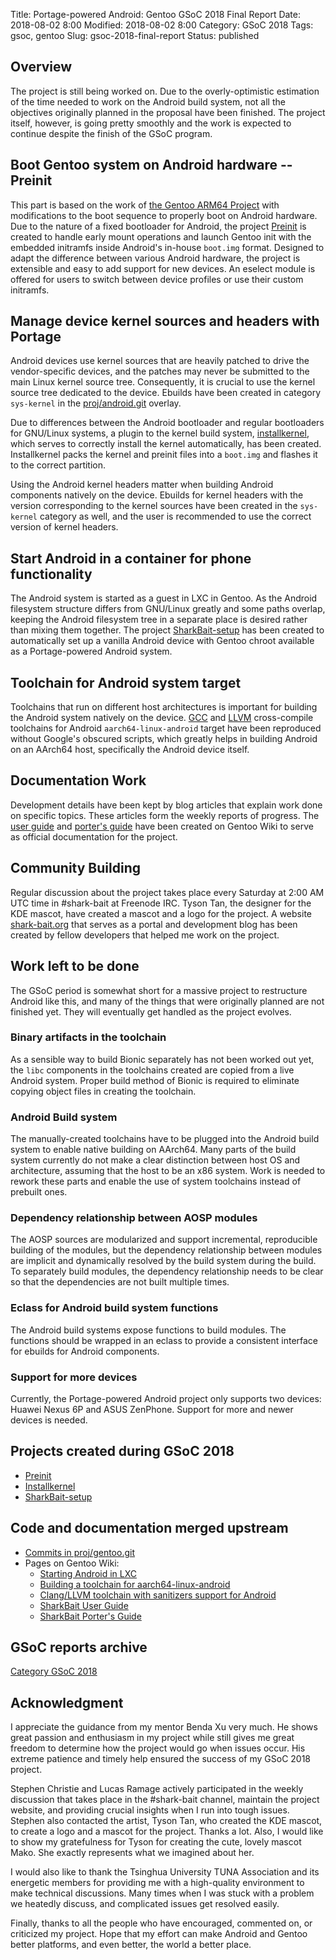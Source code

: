 Title: Portage-powered Android: Gentoo GSoC 2018 Final Report
Date: 2018-08-02 8:00
Modified: 2018-08-02 8:00
Category: GSoC 2018
Tags: gsoc, gentoo
Slug: gsoc-2018-final-report
Status: published

## Overview

The project is still being worked on.  Due to the overly-optimistic estimation of the time needed to work on the Android build system, not all the objectives originally planned in the proposal have been finished.  The project itself, however, is going pretty smoothly and the work is expected to continue despite the finish of the GSoC program.

## Boot Gentoo system on Android hardware -- Preinit

This part is based on the work of [the Gentoo ARM64 Project](https://wiki.gentoo.org/wiki/Project:ARM64) with modifications to the boot sequence to properly boot on Android hardware.  Due to the nature of a fixed bootloader for Android, the project [Preinit](https://github.com/KireinaHoro/preinit) is created to handle early mount operations and launch Gentoo init with the embedded initramfs inside Android's in-house `boot.img` format.  Designed to adapt the difference between various Android hardware, the project is extensible and easy to add support for new devices.  An eselect module is offered for users to switch between device profiles or use their custom initramfs.

## Manage device kernel sources and headers with Portage

Android devices use kernel sources that are heavily patched to drive the vendor-specific devices, and the patches may never be submitted to the main Linux kernel source tree.  Consequently, it is crucial to use the kernel source tree dedicated to the device.  Ebuilds have been created in category `sys-kernel` in the [proj/android.git](https://gitweb.gentoo.org/proj/android.git/) overlay.

Due to differences between the Android bootloader and regular bootloaders for GNU/Linux systems, a plugin to the kernel build system, [installkernel](https://github.com/KireinaHoro/installkernel), which serves to correctly install the kernel automatically, has been created.  Installkernel packs the kernel and preinit files into a `boot.img` and flashes it to the correct partition.

Using the Android kernel headers matter when building Android components natively on the device.  Ebuilds for kernel headers with the version corresponding to the kernel sources have been created in the `sys-kernel` category as well, and the user is recommended to use the correct version of kernel headers.

## Start Android in a container for phone functionality

The Android system is started as a guest in LXC in Gentoo.  As the Android filesystem structure differs from GNU/Linux greatly and some paths overlap, keeping the Android filesystem tree in a separate place is desired rather than mixing them together.  The project [SharkBait-setup](https://github.com/KireinaHoro/installkernel) has been created to automatically set up a vanilla Android device with Gentoo chroot available as a Portage-powered Android system.

## Toolchain for Android system target

Toolchains that run on different host architectures is important for building the Android system natively on the device.  [GCC](https://jsteward.moe/toolchain-for-aarch64-linux-android.html) and [LLVM](https://jsteward.moe/toolchain-clang-llvm-with-sanitiazers-for-android.html) cross-compile toolchains for Android `aarch64-linux-android` target have been reproduced without Google's obscured scripts, which greatly helps in building Android on an AArch64 host, specifically the Android device itself.

## Documentation Work

Development details have been kept by blog articles that explain work done on specific topics.  These articles form the weekly reports of progress.  The [user guide](https://wiki.gentoo.org/wiki/User:Jsteward/SharkBait_User_Guide) and [porter's guide](https://wiki.gentoo.org/wiki/User:Jsteward/SharkBait_User_Guide) have been created on Gentoo Wiki to serve as official documentation for the project.

## Community Building

Regular discussion about the project takes place every Saturday at 2:00 AM UTC time in #shark-bait at Freenode IRC.  Tyson Tan, the designer for the KDE mascot, have created a mascot and a logo for the project.  A website [shark-bait.org](https://www.shark-bait.org/) that serves as a portal and development blog has been created by fellow developers that helped me work on the project.

## Work left to be done

The GSoC period is somewhat short for a massive project to restructure Android like this, and many of the things that were originally planned are not finished yet.  They will eventually get handled as the project evolves.

### Binary artifacts in the toolchain

As a sensible way to build Bionic separately has not been worked out yet, the `libc` components in the toolchains created are copied from a live Android system.  Proper build method of Bionic is required to eliminate copying object files in creating the toolchain.

### Android Build system

The manually-created toolchains have to be plugged into the Android build system to enable native building on AArch64.  Many parts of the build system currently do not make a clear distinction between host OS and architecture, assuming that the host to be an x86 system.  Work is needed to rework these parts and enable the use of system toolchains instead of prebuilt ones.

### Dependency relationship between AOSP modules

The AOSP sources are modularized and support incremental, reproducible building of the modules, but the dependency relationship between modules are implicit and dynamically resolved by the build system during the build.  To separately build modules, the dependency relationship needs to be clear so that the dependencies are not built multiple times.

### Eclass for Android build system functions

The Android build systems expose functions to build modules.  The functions should be wrapped in an eclass to provide a consistent interface for ebuilds for Android components.

### Support for more devices

Currently, the Portage-powered Android project only supports two devices: Huawei Nexus 6P and ASUS ZenPhone.  Support for more and newer devices is needed.

## Projects created during GSoC 2018

  * [Preinit](https://github.com/KireinaHoro/preinit)
  * [Installkernel](https://github.com/KireinaHoro/installkernel)
  * [SharkBait-setup](https://github.com/KireinaHoro/sharkbait-setup)

## Code and documentation merged upstream

  * [Commits in proj/gentoo.git](https://gitweb.gentoo.org/proj/android.git/log/)
  * Pages on Gentoo Wiki:
    * [Starting Android in LXC](https://wiki.gentoo.org/wiki/User:Jsteward/Starting_Android_in_LXC)
    * [Building a toolchain for aarch64-linux-android](https://wiki.gentoo.org/wiki/User:Jsteward/Building_a_toolchain_for_aarch64-linux-android)
    * [Clang/LLVM toolchain with sanitizers support for Android](https://wiki.gentoo.org/wiki/User:Jsteward/Clang_toolchain_with_sanitizers_support_for_Android)
    * [SharkBait User Guide](https://wiki.gentoo.org/wiki/User:Jsteward/SharkBait_User_Guide)
    * [SharkBait Porter's Guide](https://wiki.gentoo.org/wiki/User:Jsteward/SharkBait_Porter%27s_Guide)

## GSoC reports archive

[Category GSoC 2018](https://jsteward.moe/category/gsoc-2018.html)

## Acknowledgment

I appreciate the guidance from my mentor Benda Xu very much.  He shows great passion and enthusiasm in my project while still gives me great freedom to determine how the project would go when issues occur.  His extreme patience and timely help ensured the success of my GSoC 2018 project.

Stephen Christie and Lucas Ramage actively participated in the weekly discussion that takes place in the #shark-bait channel, maintain the project website, and providing crucial insights when I run into tough issues.  Stephen also contacted the artist, Tyson Tan, who created the KDE mascot, to create a logo and a mascot for the project.  Thanks a lot.  Also, I would like to show my gratefulness for Tyson for creating the cute, lovely mascot Mako.  She exactly represents what we imagined about her.

I would also like to thank the Tsinghua University TUNA Association and its energetic members for providing me with a high-quality environment to make technical discussions.  Many times when I was stuck with a problem we heatedly discuss, and complicated issues get resolved easily.

Finally, thanks to all the people who have encouraged, commented on, or criticized my project.  Hope that my effort can make Android and Gentoo better platforms, and even better, the world a better place.
